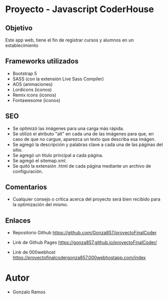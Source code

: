 # Proyecto  -  Javascript CoderHouse

## Objetivo

Este app web, tiene el fin de registrar cursos y alumnos en un establecimiento 

## Frameworks utilizados

- Bootstrap 5
- SASS (con la extensión Live Sass Compiler)
- AOS (animaciones)
- Lordicons (iconos)
- Remix icons (iconos)
- Fontawesome (iconos)

## SEO

- Se optimizó las imágenes para una carga más rápida.
- Se utilizó el atributo "alt" en cada una de las imágenes para que, en caso de que no cargue, aparezca un texto que describa esa imágen.
- Se agregó la descripción y palabras clave a cada una de las páginas del sitio.
- Se agregó un titulo principal a cada página.
- Se agregó el sitemap.xml.
- Se quitó la extensión .html de cada página mediante un archivo de configuración.

## Comentarios

- Cualquier consejo o crítica acerca del proyecto será bien recibido para la optimización del mismo.

## Enlaces

- Repositorio Github
https://github.com/Gonza857/proyectoFinalCoder

- Link de Github Pages
https://gonza857.github.io/proyectoFinalCoder/

- Link de 000webhost
https://proyectofinalcodergonza857.000webhostapp.com/index

# Autor
* Gonzalo Ramos